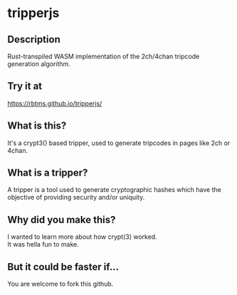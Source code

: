 # tripperjs

## Description
Rust-transpiled WASM implementation of the 2ch/4chan tripcode generation algorithm.<br>

## Try it at
https://rbtms.github.io/tripperjs/

## What is this?
It's a crypt3() based tripper, used to generate tripcodes in pages like 2ch or 4chan.

## What is a tripper?
A tripper is a tool used to generate cryptographic hashes which have the objective of providing security and/or uniquity.

## Why did you make this?
I wanted to learn more about how crypt(3) worked.<br>
It was hella fun to make.

## But it could be faster if...
You are welcome to fork this github.
